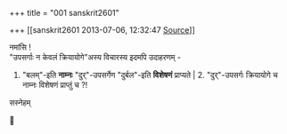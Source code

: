 +++
title = "001 sanskrit2601"

+++
[[sanskrit2601	2013-07-06, 12:32:47 [Source](https://groups.google.com/g/samskrita/c/kQ2VcADEj2U)]]



नमांसि !  
"उपसर्गाः न केवलं क्रियायोगे"अस्य विचारस्य इदमपि उदाहरणम् -  

1.  "बलम्"-इति **नाम्नः** "दुर्"-उपसर्गेण "दुर्बल"-इति **विशेषणं**
    प्राप्यते \| 2.  "दुर्"-उपसर्गः क्रियायोगे च नाम्नः विशेषणं प्राप्तुं च ?!  

सस्नेहम्  



